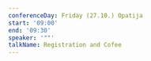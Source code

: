```yaml
---
conferenceDay: Friday (27.10.) Opatija
start: '09:00'
end: '09:30'
speaker: '""'
talkName: Registration and Cofee
---
```



